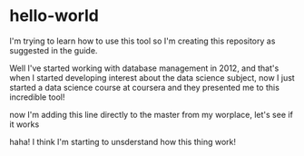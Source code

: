 # hello-world
I'm trying to learn how to use this tool so I'm creating this repository as suggested in the guide.

Well I've started working with database management in 2012, and that's when I started developing interest about the data science subject, now I just started a data science course at coursera and they presented me to this incredible tool!

now I'm adding this line directly to the master from my worplace, let's see if it works

haha! I think I'm starting to unsderstand how this thing work!